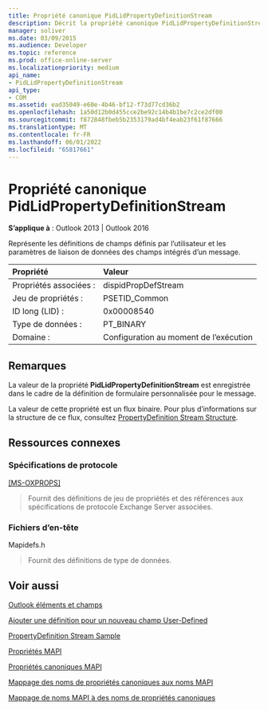 ```yaml
---
title: Propriété canonique PidLidPropertyDefinitionStream
description: Décrit la propriété canonique PidLidPropertyDefinitionStream, qui est enregistrée dans le cadre de la définition de formulaire personnalisée pour le message.
manager: soliver
ms.date: 03/09/2015
ms.audience: Developer
ms.topic: reference
ms.prod: office-online-server
ms.localizationpriority: medium
api_name:
- PidLidPropertyDefinitionStream
api_type:
- COM
ms.assetid: ead35049-e60e-4b46-bf12-f73d77cd36b2
ms.openlocfilehash: 1a50d12b0d455cce2be92c14b4b1be7c2ce2df00
ms.sourcegitcommit: f872848fbeb5b2353179ad4bf4eab23f61f87666
ms.translationtype: MT
ms.contentlocale: fr-FR
ms.lasthandoff: 06/01/2022
ms.locfileid: "65817661"
---
```

# <a name="pidlidpropertydefinitionstream-canonical-property"></a>Propriété canonique PidLidPropertyDefinitionStream

  
  
**S’applique à** : Outlook 2013 | Outlook 2016 
  
Représente les définitions de champs définis par l’utilisateur et les paramètres de liaison de données des champs intégrés d’un message.
  
|Propriété |Valeur |
|:-----|:-----|
|Propriétés associées :  <br/> |dispidPropDefStream  <br/> |
|Jeu de propriétés :  <br/> |PSETID_Common  <br/> |
|ID long (LID) :  <br/> |0x00008540  <br/> |
|Type de données :  <br/> |PT_BINARY  <br/> |
|Domaine :  <br/> |Configuration au moment de l’exécution  <br/> |
   
## <a name="remarks"></a>Remarques

La valeur de la propriété **PidLidPropertyDefinitionStream** est enregistrée dans le cadre de la définition de formulaire personnalisée pour le message. 
  
La valeur de cette propriété est un flux binaire. Pour plus d’informations sur la structure de ce flux, consultez [PropertyDefinition Stream Structure](propertydefinition-stream-structure.md). 
  
## <a name="related-resources"></a>Ressources connexes

### <a name="protocol-specifications"></a>Spécifications de protocole

[[MS-OXPROPS]](https://msdn.microsoft.com/library/f6ab1613-aefe-447d-a49c-18217230b148%28Office.15%29.aspx)
  
> Fournit des définitions de jeu de propriétés et des références aux spécifications de protocole Exchange Server associées.
    
### <a name="header-files"></a>Fichiers d’en-tête

Mapidefs.h
  
> Fournit des définitions de type de données.
    
## <a name="see-also"></a>Voir aussi



[Outlook éléments et champs](outlook-items-and-fields.md)
  
[Ajouter une définition pour un nouveau champ User-Defined](how-to-add-a-definition-for-a-new-user-defined-field.md)
  
[PropertyDefinition Stream Sample](propertydefinition-stream-sample.md)
  
[Propriétés MAPI](mapi-properties.md)
  
[Propriétés canoniques MAPI](mapi-canonical-properties.md)
  
[Mappage des noms de propriétés canoniques aux noms MAPI](mapping-canonical-property-names-to-mapi-names.md)
  
[Mappage de noms MAPI à des noms de propriétés canoniques](mapping-mapi-names-to-canonical-property-names.md)

